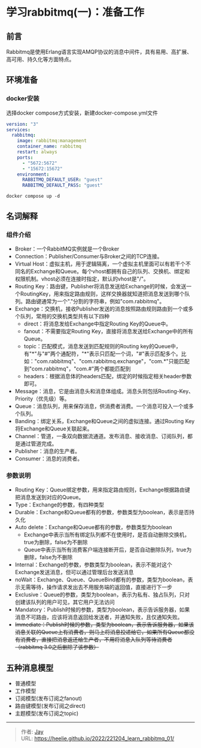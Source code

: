 # 学习rabbitmq(一)：准备工作

## 前言
Rabbitmq是使用Erlang语言实现AMQP协议的消息中间件，具有易用、高扩展、高可用、持久化等方面特点。

## 环境准备

### docker安装
选择docker compose方式安装，新建docker-compose.yml文件

```yaml
version: "3"
services:
  rabbitmq:
    image: rabbitmq:management
    container_name: rabbitmq
    restart: always
    ports:
      - "5672:5672"
      - "15672:15672"
    environment:
      RABBITMQ_DEFAULT_USER: "guest"
      RABBITMQ_DEFAULT_PASS: "guest"
```
```shell 
docker compose up -d
```

## 名词解释
### 组件介绍

- Broker：一个RabbitMQ实例就是一个Broker
- Connection：Publisher/Consumer与Broker之间的TCP连接。
- Virtual Host：虚拟主机，用于逻辑隔离，一个虚拟主机里面可以有若干个不同名的Exchange和Queue。每个vhost都拥有自己的队列、交换机、绑定和权限机制。vhost必须在连接时指定，默认的vhost是"/"。
- Routing Key：路由键，Publisher将消息发送给Exchange的时候，会发送一个RoutingKey，用来指定路由规则，这样交换器就知道把消息发送到哪个队列。路由键通常为一个"."分割的字符串，例如"com.rabbitmq"。
- Exchange：交换机，接收Publisher发送的消息按照路由规则路由到一个或多个队列，常用的交换机类型共有以下四种
  - direct：将消息发给Exchange中指定Routing Key的Queue中。
  - fanout：不需要指定Routing Key，直接将消息发送给Exchange中的所有Queue。
  - topic：匹配模式，消息发送到匹配规则的Routing key的Queue中，有"\*"与"#"两个通配符，"\*"表示只匹配一个词，"#"表示匹配多个。比如："com.rabbitmq"、"com.rabbitmq.exchange"，"com.*"只能匹配到"com.rabbitmq"，"com.#"两个都能匹配到
  - headers：根据消息体的headers匹配，绑定的时候指定相关header参数即可。
- Message：消息，它是由消息头和消息体组成。消息头则包括Routing-Key、Priority（优先级）等。
- Queue：消息队列，用来保存消息，供消费者消费。一个消息可投入一个或多个队列。
- Banding：绑定关系，Exchange和Queue之间的虚拟连接。通过Routing Key将Exchange和Queue关联起来。
- Channel：管道，一条双向数据流通道。发布消息、接收消息、订阅队列，都是通过管道完成。
- Publisher：消息的生产者。
- Consumer：消息的消费者。

### 参数说明
- Routing Key：Queue绑定参数，用来指定路由规则，Exchange根据路由键把消息发送到对应的Queue。
- Type：Exchange的参数，有四种类型
- Durable：Exchange和Queue都有的参数，参数类型为boolean，表示是否持久化
- Auto delete：Exchange和Queue都有的参数，参数类型为boolean
  - Exchange中表示当所有绑定队列都不在使用时，是否自动删除交换机，true为删除，false为不删除
  - Queue中表示当所有消费客户端连接断开后，是否自动删除队列，true为删除，false为不删除
- Internal：Exchange的参数，参数类型为boolean，表示不能对这个Exchange发送消息，但可以通过管理后台发送消息
- noWait：Exchange、Queue、QueueBind都有的参数，类型为boolean，表示无需等待，操作请求发出去不用服务端的返回值，直接进行下一步
- Exclusive：Queue的参数，类型为boolean，表示为私有、独占队列，只对创建该队列的用户可见，其它用户无法访问
- Mandatory：Publish时候的参数，类型为boolean，表示告诉服务器，如果消息不可路由，应该将消息返回给发送者，并通知失败，且仅通知失败。
- ~~Immediate：Publish时候的参数，类型为boolean，表示告诉服务器，如果该消息关联的Queue上有消费者，则马上将消息投递给它，如果所有Queue都没有消费者，直接把消息返还给生产者，不用将消息入队列等待消费者（rabbitmq 3.0之后删除了该参数）~~

## 五种消息模型
- 普通模型
- 工作模型
- 订阅模型(发布订阅之fanout)
- 路由键模型(发布订阅之direct)
- 主题模型(发布订阅之topic)

---

> 作者: [Jay](https://github.com/Heelie)  
> URL: https://heelie.github.io/2022/221204_learn_rabbitmq_01/  

